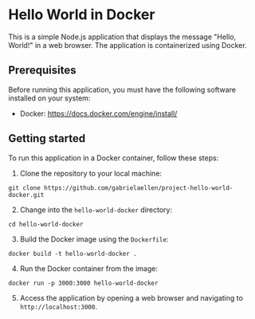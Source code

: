 # Hello World in Docker

This is a simple Node.js application that displays the message "Hello, World!" in a web browser. The application is containerized using Docker.

## Prerequisites

Before running this application, you must have the following software installed on your system:

- Docker: https://docs.docker.com/engine/install/

## Getting started

To run this application in a Docker container, follow these steps:

1. Clone the repository to your local machine:
~~~
git clone https://github.com/gabrielaellen/project-hello-world-docker.git
~~~

2. Change into the `hello-world-docker` directory:
~~~
cd hello-world-docker
~~~

3. Build the Docker image using the `Dockerfile`:
~~~
docker build -t hello-world-docker .
~~~

4. Run the Docker container from the image:
~~~
docker run -p 3000:3000 hello-world-docker
~~~

5. Access the application by opening a web browser and navigating to `http://localhost:3000`.


